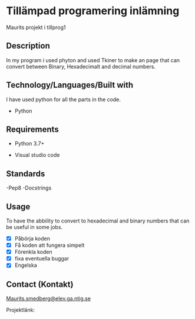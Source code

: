 # Tillämpad programering inlämning

Maurits projekt i tillprog1

## Description

In my program i used phyton and used Tkiner to make an page that can convert between Binary, Hexadecimalt and decimal numbers.

## Technology/Languages/Built with

I have used python for all the parts in the code.

- Python

## Requirements

- Python 3.7+

- Visual studio code

## Standards

-Pep8
-Docstrings

## Usage

To have the abbility to convert to hexadecimal and binary numbers that can be useful in some jobs.

- [X] Påbörja koden
- [X] Få koden att fungera simpelt
- [x] Förenkla koden
- [x] fixa eventuella buggar
- [X] Engelska

## Contact (Kontakt)

Maurits.smedberg@elev.ga.ntig.se

Projektlänk:
